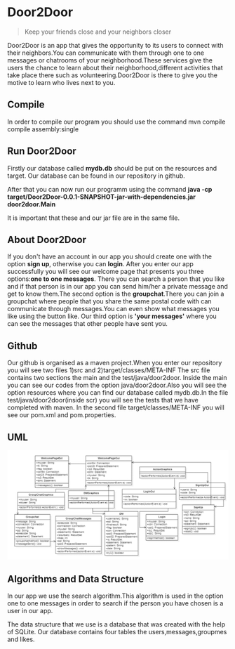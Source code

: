 # Door2Door
> Keep your friends close and your neighbors closer

Door2Door is an app that gives the opportunity to its users to connect with their neighbors.You can communicate with them
through one to one messages or chatrooms of your neighborhood.These services give the users the chance to learn about their 
neighborhood,different activities that take place there such as volunteering.Door2Door is there to give you the motive to learn 
who lives next to you.


## Compile
In order to compile our program you should use the command mvn compile compile assembly:single

## Run Door2Door
Firstly our database called **mydb.db** should be put on the resources and target.
Our database can be found in our repository in github.

After that you can now run our programm using the command **java -cp target/Door2Door-0.0.1-SNAPSHOT-jar-with-dependencies.jar door2door.Main**

It is important that these and our jar file are in the same file.

## About Door2Door
If you don't have an account in our app you should create one with the option **sign up**, otherwise you can **login**.
After you enter our app successfully you will see our welcome page that presents you three options:**one to one messages**.
There you can search a person that you like and if that person is in our app you can send him/her a private message 
and get to know them.The second option is the **groupchat**.There you can join a groupchat where people that you share
the same postal code with can communicate through messages.You can even show what messages you like using the button like.
Our third option is **'your messages'** where you can see the messages
that other people have sent you.

## Github
Our github is organised as a maven project.When you enter our repository you will see two files 1)src and 2)target/classes/META-INF
The src file contains two sections the main and the test/java/door2door. Inside the main you can see our codes from the option 
java/door2door.Also you will see the option resources where you can find our database called mydb.db.In the file test/java/door2door(inside scr) you will see the tests that we have completed with maven. In the second file target/classes/META-INF you will see our pom.xml and pom.properties.

## UML
![UML diagramm](https://github.com/ElenaSkep/Dream-Team/blob/main/uml.png)

## Algorithms and Data Structure
In our app we use the search algorithm.This algorithm is used in the option one to one messages in order to search 
if the person you have chosen is a user in our app.

The data structure that we use is a database that was created with the help of SQLite.
Our database contains four tables the users,messages,groupmes and likes.


